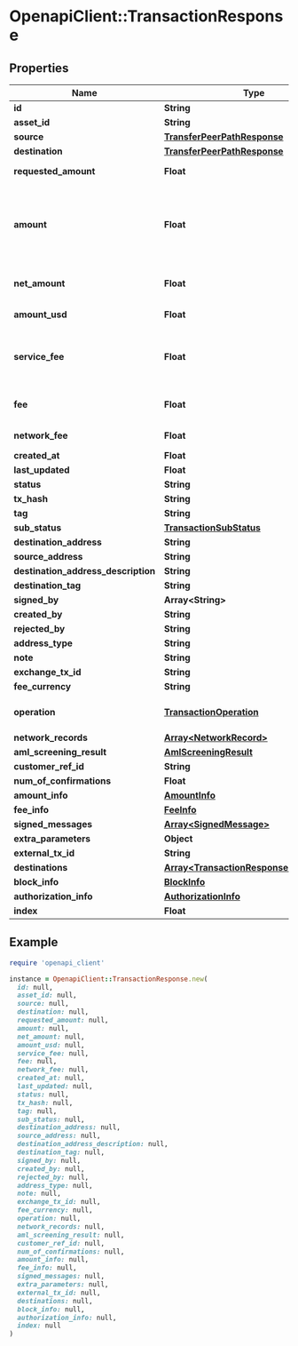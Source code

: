 # OpenapiClient::TransactionResponse

## Properties

| Name | Type | Description | Notes |
| ---- | ---- | ----------- | ----- |
| **id** | **String** |  | [optional] |
| **asset_id** | **String** |  | [optional] |
| **source** | [**TransferPeerPathResponse**](TransferPeerPathResponse.md) |  | [optional] |
| **destination** | [**TransferPeerPathResponse**](TransferPeerPathResponse.md) |  | [optional] |
| **requested_amount** | **Float** | The amount requested by the user | [optional] |
| **amount** | **Float** | If the transfer is a withdrawal from an exchange, the actual amount that was requested to be transferred. Otherwise, the requested amount | [optional] |
| **net_amount** | **Float** | The net amount of the transaction, after fee deduction | [optional] |
| **amount_usd** | **Float** | The USD value of the requested amount | [optional] |
| **service_fee** | **Float** | The total fee deducted by the exchange from the actual requested amount (serviceFee &#x3D; amount - netAmount) | [optional] |
| **fee** | **Float** | Deprecated - replaced by \&quot;networkFee\&quot; | [optional] |
| **network_fee** | **Float** | The fee paid to the network | [optional] |
| **created_at** | **Float** | Unix timestamp | [optional] |
| **last_updated** | **Float** | Unix timestamp | [optional] |
| **status** | **String** |  | [optional] |
| **tx_hash** | **String** |  | [optional] |
| **tag** | **String** |  | [optional] |
| **sub_status** | [**TransactionSubStatus**](TransactionSubStatus.md) |  | [optional] |
| **destination_address** | **String** |  | [optional] |
| **source_address** | **String** |  | [optional] |
| **destination_address_description** | **String** |  | [optional] |
| **destination_tag** | **String** |  | [optional] |
| **signed_by** | **Array&lt;String&gt;** |  | [optional] |
| **created_by** | **String** |  | [optional] |
| **rejected_by** | **String** |  | [optional] |
| **address_type** | **String** |  | [optional] |
| **note** | **String** |  | [optional] |
| **exchange_tx_id** | **String** |  | [optional] |
| **fee_currency** | **String** |  | [optional] |
| **operation** | [**TransactionOperation**](TransactionOperation.md) |  | [optional][default to &#39;TRANSFER&#39;] |
| **network_records** | [**Array&lt;NetworkRecord&gt;**](NetworkRecord.md) |  | [optional] |
| **aml_screening_result** | [**AmlScreeningResult**](AmlScreeningResult.md) |  | [optional] |
| **customer_ref_id** | **String** |  | [optional] |
| **num_of_confirmations** | **Float** |  | [optional] |
| **amount_info** | [**AmountInfo**](AmountInfo.md) |  | [optional] |
| **fee_info** | [**FeeInfo**](FeeInfo.md) |  | [optional] |
| **signed_messages** | [**Array&lt;SignedMessage&gt;**](SignedMessage.md) |  | [optional] |
| **extra_parameters** | **Object** |  | [optional] |
| **external_tx_id** | **String** |  | [optional] |
| **destinations** | [**Array&lt;TransactionResponseDestination&gt;**](TransactionResponseDestination.md) |  | [optional] |
| **block_info** | [**BlockInfo**](BlockInfo.md) |  | [optional] |
| **authorization_info** | [**AuthorizationInfo**](AuthorizationInfo.md) |  | [optional] |
| **index** | **Float** |  | [optional] |

## Example

```ruby
require 'openapi_client'

instance = OpenapiClient::TransactionResponse.new(
  id: null,
  asset_id: null,
  source: null,
  destination: null,
  requested_amount: null,
  amount: null,
  net_amount: null,
  amount_usd: null,
  service_fee: null,
  fee: null,
  network_fee: null,
  created_at: null,
  last_updated: null,
  status: null,
  tx_hash: null,
  tag: null,
  sub_status: null,
  destination_address: null,
  source_address: null,
  destination_address_description: null,
  destination_tag: null,
  signed_by: null,
  created_by: null,
  rejected_by: null,
  address_type: null,
  note: null,
  exchange_tx_id: null,
  fee_currency: null,
  operation: null,
  network_records: null,
  aml_screening_result: null,
  customer_ref_id: null,
  num_of_confirmations: null,
  amount_info: null,
  fee_info: null,
  signed_messages: null,
  extra_parameters: null,
  external_tx_id: null,
  destinations: null,
  block_info: null,
  authorization_info: null,
  index: null
)
```

